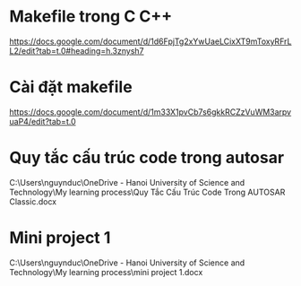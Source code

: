 # Makefile trong C C++
https://docs.google.com/document/d/1d6FpjTg2xYwUaeLCixXT9mToxyRFrLL2/edit?tab=t.0#heading=h.3znysh7

# Cài đặt makefile
https://docs.google.com/document/d/1m33X1pvCb7s6gkkRCZzVuWM3arpvuaP4/edit?tab=t.0

# Quy tắc cấu trúc code trong autosar
C:\Users\nguynduc\OneDrive - Hanoi University of Science and Technology\My learning process\Quy Tắc Cấu Trúc Code Trong AUTOSAR Classic.docx

# Mini project 1
C:\Users\nguynduc\OneDrive - Hanoi University of Science and Technology\My learning process\mini project 1.docx